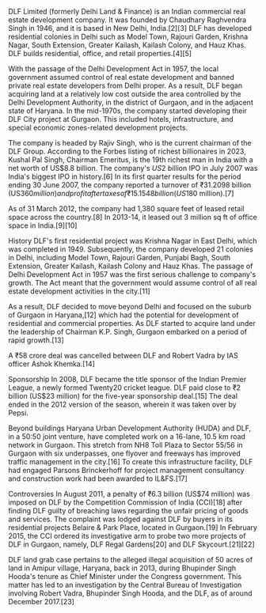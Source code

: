 DLF Limited (formerly Delhi Land & Finance) is an Indian commercial real estate development company. It was founded by Chaudhary Raghvendra Singh in 1946, and it is based in New Delhi, India.[2][3] DLF has developed residential colonies in Delhi such as Model Town, Rajouri Garden, Krishna Nagar, South Extension, Greater Kailash, Kailash Colony, and Hauz Khas. DLF builds residential, office, and retail properties.[4][5]

With the passage of the Delhi Development Act in 1957, the local government assumed control of real estate development and banned private real estate developers from Delhi proper. As a result, DLF began acquiring land at a relatively low cost outside the area controlled by the Delhi Development Authority, in the district of Gurgaon, and in the adjacent state of Haryana. In the mid-1970s, the company started developing their DLF City project at Gurgaon. This included hotels, infrastructure, and special economic zones-related development projects.

The company is headed by Rajiv Singh, who is the current chairman of the DLF Group. According to the Forbes listing of richest billionaires in 2023, Kushal Pal Singh, Chairman Emeritus, is the 19th richest man in India with a net worth of US$8.8 billion. The company's $US$2 billion IPO in July 2007 was India's biggest IPO in history.[6] In its first quarter results for the period ending 30 June 2007, the company reported a turnover of ₹31.2098 billion (US$360 million) and profit after taxes of ₹15.1548 billion (US$180 million).[7]

As of 31 March 2012, the company had 1,380 square feet of leased retail space across the country.[8] In 2013-14, it leased out 3 million sq ft of office space in India.[9][10]

History
DLF's first residential project was Krishna Nagar in East Delhi, which was completed in 1949. Subsequently, the company developed 21 colonies in Delhi, including Model Town, Rajouri Garden, Punjabi Bagh, South Extension, Greater Kailash, Kailash Colony and Hauz Khas. The passage of Delhi Development Act in 1957 was the first serious challenge to company's growth. The Act meant that the government would assume control of all real estate development activities in the city.[11]

As a result, DLF decided to move beyond Delhi and focused on the suburb of Gurgaon in Haryana,[12] which had the potential for development of residential and commercial properties. As DLF started to acquire land under the leadership of Chairman K.P. Singh, Gurgaon embarked on a period of rapid growth.[13]

A ₹58 crore deal was cancelled between DLF and Robert Vadra by IAS officer Ashok Khemka.[14]

Sponsorship
In 2008, DLF became the title sponsor of the Indian Premier League, a newly formed Twenty20 cricket league. DLF paid close to ₹2 billion (US$23 million) for the five-year sponsorship deal.[15] The deal ended in the 2012 version of the season, wherein it was taken over by Pepsi.

Beyond buildings
Haryana Urban Development Authority (HUDA) and DLF, in a 50:50 joint venture, have completed work on a 16-lane, 10.5 km road network in Gurgaon. This stretch from NH8 Toll Plaza to Sector 55/56 in Gurgaon with six underpasses, one flyover and freeways has improved traffic management in the city.[16] To create this infrastructure facility, DLF had engaged Parsons Brinckerhoff for project management consultancy and construction work had been awarded to IL&FS.[17]

Controversies
In August 2011, a penalty of ₹6.3 billion (US$74 million) was imposed on DLF by the Competition Commission of India (CCI)[18] after finding DLF guilty of breaching laws regarding the unfair pricing of goods and services. The complaint was lodged against DLF by buyers in its residential projects Belaire & Park Place, located in Gurgaon.[19] In February 2015, the CCI ordered its investigative arm to probe two more projects of DLF in Gurgaon, namely, DLF Regal Gardens[20] and DLF Skycourt.[21][22]

DLF land grab case pertains to the alleged illegal acquisition of 50 acres of land in Amipur village, Haryana, back in 2013, during Bhupinder Singh Hooda's tenure as Chief Minister under the Congress government. This matter has led to an investigation by the Central Bureau of Investigation involving Robert Vadra, Bhupinder Singh Hooda, and the DLF, as of around December 2017.[23]